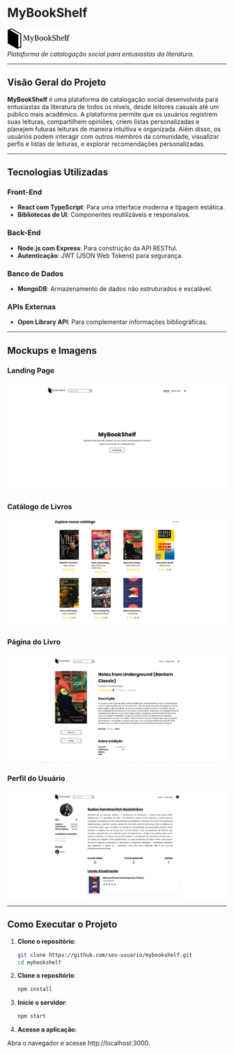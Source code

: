 # MyBookShelf

![Logo do MyBookShelf](./public/assets/mybookshelf-logo.png)  
*Plataforma de catalogação social para entusiastas da literatura.*

---

## Visão Geral do Projeto

**MyBookShelf** é uma plataforma de catalogação social desenvolvida para entusiastas da literatura de todos os níveis, desde leitores casuais até um público mais acadêmico. A plataforma permite que os usuários registrem suas leituras, compartilhem opiniões, criem listas personalizadas e planejem futuras leituras de maneira intuitiva e organizada. Além disso, os usuários podem interagir com outros membros da comunidade, visualizar perfis e listas de leituras, e explorar recomendações personalizadas.

---


## Tecnologias Utilizadas

### Front-End
- **React com TypeScript**: Para uma interface moderna e tipagem estática.
- **Bibliotecas de UI**: Componentes reutilizáveis e responsivos.

### Back-End
- **Node.js com Express**: Para construção da API RESTful.
- **Autenticação**: JWT (JSON Web Tokens) para segurança.

### Banco de Dados
- **MongoDB**: Armazenamento de dados não estruturados e escalável.

### APIs Externas
- **Open Library API**: Para complementar informações bibliográficas.

---

## Mockups e Imagens

### Landing Page
![Foto da Landing Page](./public/assets/land-page.png)

### Catálogo de Livros
![Foto do catálogo](./public/assets/catolog.png)

### Página do Livro
![Foto da página de livro](./public/assets/book-page.png)

### Perfil do Usuário
![Foto da tela do usuário](./public/assets/user-profile.png)

---

## Como Executar o Projeto

1. **Clone o repositório**:
   ```bash
   git clone https://github.com/seu-usuario/mybookshelf.git
   cd mybookshelf

2. **Clone o repositório**:
   ```bash
   npm install

3. **Inicie o servidor**:
   ```bash
   npm start

4. **Acesse a aplicação**:

Abra o navegador e acesse http://localhost:3000.

